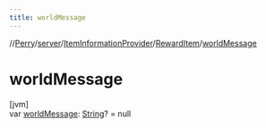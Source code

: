 ```yaml
---
title: worldMessage
---
```

//[Perry](../../../../index.html)/[server](../../index.html)/[ItemInformationProvider](../index.html)/[RewardItem](index.html)/[worldMessage](world-message.html)



# worldMessage



[jvm]\
var [worldMessage](world-message.html): [String](https://kotlinlang.org/api/latest/jvm/stdlib/kotlin/-string/index.html)? = null




